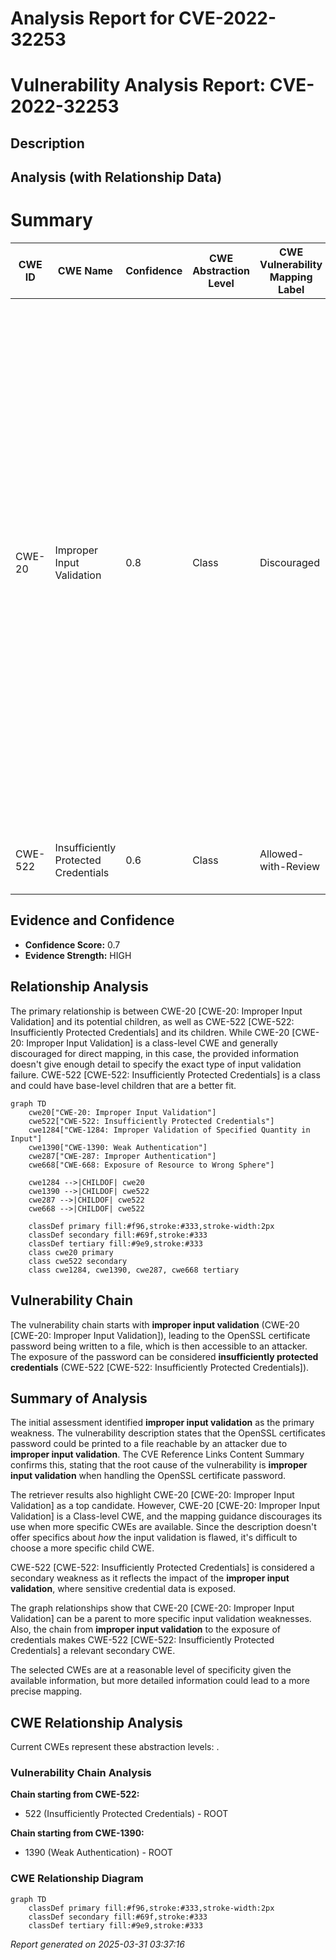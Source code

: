 # Analysis Report for CVE-2022-32253

# Vulnerability Analysis Report: CVE-2022-32253

## Description



## Analysis (with Relationship Data)

# Summary
| CWE ID | CWE Name | Confidence | CWE Abstraction Level | CWE Vulnerability Mapping Label | CWE-Vulnerability Mapping Notes |
|---|---|---|---|---|---|
| CWE-20 | Improper Input Validation | 0.8 | Class | Discouraged | Consider lower-level children such as Improper Use of Validation Framework (CWE-1173) or improper validation involving specific types or properties of input such as Specified Quantity (CWE-1284); Specified Index, Position, or Offset (CWE-1285); Syntactic Correctness (CWE-1286); Specified Type (CWE-1287); Consistency within Input (CWE-1288); or Unsafe Equivalence (CWE-1289). |
| CWE-522 | Insufficiently Protected Credentials | 0.6 | Class | Allowed-with-Review | Examine children of this entry to see if there is a better fit |

## Evidence and Confidence

*   **Confidence Score:** 0.7
*   **Evidence Strength:** HIGH

## Relationship Analysis
The primary relationship is between CWE-20 [CWE-20: Improper Input Validation] and its potential children, as well as CWE-522 [CWE-522: Insufficiently Protected Credentials] and its children. While CWE-20 [CWE-20: Improper Input Validation] is a class-level CWE and generally discouraged for direct mapping, in this case, the provided information doesn't give enough detail to specify the exact type of input validation failure. CWE-522 [CWE-522: Insufficiently Protected Credentials] is a class and could have base-level children that are a better fit.

```mermaid
graph TD
    cwe20["CWE-20: Improper Input Validation"]
    cwe522["CWE-522: Insufficiently Protected Credentials"]
    cwe1284["CWE-1284: Improper Validation of Specified Quantity in Input"]
    cwe1390["CWE-1390: Weak Authentication"]
    cwe287["CWE-287: Improper Authentication"]
    cwe668["CWE-668: Exposure of Resource to Wrong Sphere"]

    cwe1284 -->|CHILDOF| cwe20
    cwe1390 -->|CHILDOF| cwe522
    cwe287 -->|CHILDOF| cwe522
    cwe668 -->|CHILDOF| cwe522

    classDef primary fill:#f96,stroke:#333,stroke-width:2px
    classDef secondary fill:#69f,stroke:#333
    classDef tertiary fill:#9e9,stroke:#333
    class cwe20 primary
    class cwe522 secondary
    class cwe1284, cwe1390, cwe287, cwe668 tertiary
```

## Vulnerability Chain
The vulnerability chain starts with **improper input validation** (CWE-20 [CWE-20: Improper Input Validation]), leading to the OpenSSL certificate password being written to a file, which is then accessible to an attacker. The exposure of the password can be considered **insufficiently protected credentials** (CWE-522 [CWE-522: Insufficiently Protected Credentials]).

## Summary of Analysis
The initial assessment identified **improper input validation** as the primary weakness. The vulnerability description states that the OpenSSL certificates password could be printed to a file reachable by an attacker due to **improper input validation**. The CVE Reference Links Content Summary confirms this, stating that the root cause of the vulnerability is **improper input validation** when handling the OpenSSL certificate password.

The retriever results also highlight CWE-20 [CWE-20: Improper Input Validation] as a top candidate. However, CWE-20 [CWE-20: Improper Input Validation] is a Class-level CWE, and the mapping guidance discourages its use when more specific CWEs are available. Since the description doesn't offer specifics about *how* the input validation is flawed, it's difficult to choose a more specific child CWE.

CWE-522 [CWE-522: Insufficiently Protected Credentials] is considered a secondary weakness as it reflects the impact of the **improper input validation**, where sensitive credential data is exposed.

The graph relationships show that CWE-20 [CWE-20: Improper Input Validation] can be a parent to more specific input validation weaknesses. Also, the chain from **improper input validation** to the exposure of credentials makes CWE-522 [CWE-522: Insufficiently Protected Credentials] a relevant secondary CWE.

The selected CWEs are at a reasonable level of specificity given the available information, but more detailed information could lead to a more precise mapping.


## CWE Relationship Analysis

Current CWEs represent these abstraction levels: .


### Vulnerability Chain Analysis

**Chain starting from CWE-522:**
- 522 (Insufficiently Protected Credentials) - ROOT


**Chain starting from CWE-1390:**
- 1390 (Weak Authentication) - ROOT



### CWE Relationship Diagram

```mermaid
graph TD
    classDef primary fill:#f96,stroke:#333,stroke-width:2px
    classDef secondary fill:#69f,stroke:#333
    classDef tertiary fill:#9e9,stroke:#333
```



*Report generated on 2025-03-31 03:37:16*
